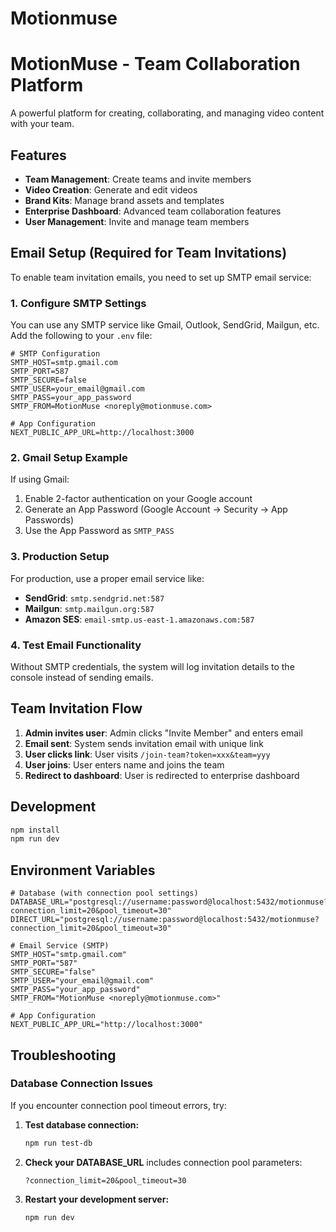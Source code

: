 # Motionmuse
# MotionMuse - Team Collaboration Platform

A powerful platform for creating, collaborating, and managing video content with your team.

## Features

- **Team Management**: Create teams and invite members
- **Video Creation**: Generate and edit videos
- **Brand Kits**: Manage brand assets and templates
- **Enterprise Dashboard**: Advanced team collaboration features
- **User Management**: Invite and manage team members

## Email Setup (Required for Team Invitations)

To enable team invitation emails, you need to set up SMTP email service:

### 1. Configure SMTP Settings

You can use any SMTP service like Gmail, Outlook, SendGrid, Mailgun, etc. Add the following to your `.env` file:

```env
# SMTP Configuration
SMTP_HOST=smtp.gmail.com
SMTP_PORT=587
SMTP_SECURE=false
SMTP_USER=your_email@gmail.com
SMTP_PASS=your_app_password
SMTP_FROM=MotionMuse <noreply@motionmuse.com>

# App Configuration
NEXT_PUBLIC_APP_URL=http://localhost:3000
```

### 2. Gmail Setup Example

If using Gmail:
1. Enable 2-factor authentication on your Google account
2. Generate an App Password (Google Account → Security → App Passwords)
3. Use the App Password as `SMTP_PASS`

### 3. Production Setup

For production, use a proper email service like:
- **SendGrid**: `smtp.sendgrid.net:587`
- **Mailgun**: `smtp.mailgun.org:587`
- **Amazon SES**: `email-smtp.us-east-1.amazonaws.com:587`

### 4. Test Email Functionality

Without SMTP credentials, the system will log invitation details to the console instead of sending emails.

## Team Invitation Flow

1. **Admin invites user**: Admin clicks "Invite Member" and enters email
2. **Email sent**: System sends invitation email with unique link
3. **User clicks link**: User visits `/join-team?token=xxx&team=yyy`
4. **User joins**: User enters name and joins the team
5. **Redirect to dashboard**: User is redirected to enterprise dashboard

## Development

```bash
npm install
npm run dev
```

## Environment Variables

```env
# Database (with connection pool settings)
DATABASE_URL="postgresql://username:password@localhost:5432/motionmuse?connection_limit=20&pool_timeout=30"
DIRECT_URL="postgresql://username:password@localhost:5432/motionmuse?connection_limit=20&pool_timeout=30"

# Email Service (SMTP)
SMTP_HOST="smtp.gmail.com"
SMTP_PORT="587"
SMTP_SECURE="false"
SMTP_USER="your_email@gmail.com"
SMTP_PASS="your_app_password"
SMTP_FROM="MotionMuse <noreply@motionmuse.com>"

# App Configuration
NEXT_PUBLIC_APP_URL="http://localhost:3000"
```

## Troubleshooting

### Database Connection Issues

If you encounter connection pool timeout errors, try:

1. **Test database connection:**
   ```bash
   npm run test-db
   ```

2. **Check your DATABASE_URL** includes connection pool parameters:
   ```
   ?connection_limit=20&pool_timeout=30
   ```

3. **Restart your development server:**
   ```bash
   npm run dev
   ```
